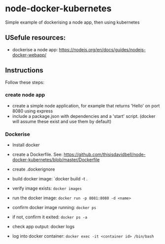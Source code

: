 # node-docker-kubernetes
Simple example of dockerising a node app, then using kubernetes

## USefule resources:

* dockerise a node app: https://nodejs.org/en/docs/guides/nodejs-docker-webapp/

## Instructions

Follow these steps:

### create node app

* create a simple node application, for example that returns 'Hello' on port 8080 using express
* include a package.json with dependencies and a 'start' script. (docker will assume these exist and use them by default)

### Dockerise

* Install docker
* create a Dockerfile. See: https://github.com/thisisdavidbell/node-docker-kubernetes/blob/master/Dockerfile

* create .dockerignore
* build docker image: `docker build -t <name> .
* verify image exists: `docker images`
* run the docker image: `docker run -p 8081:8080 -d <name>`
* confirm docker image running: `docker ps`
* if not, confirm it exited: `docker ps -a`
* check app output: docker logs <container id from ps>
* log into docker container: `docker exec -it <container id> /bin/bash`
